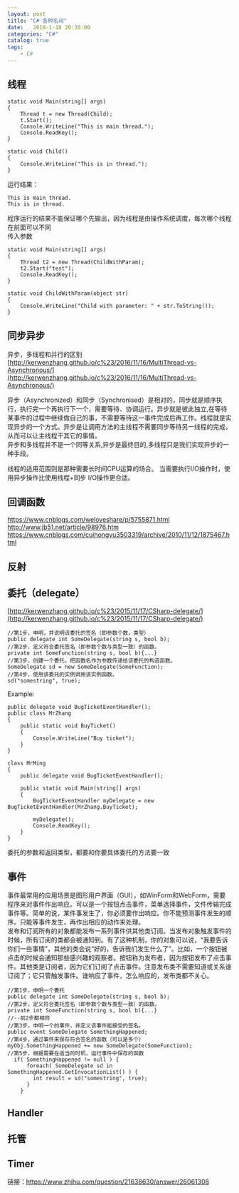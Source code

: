 ```yaml
---  
layout: post  
title: "C# 各种名词"  
date:   2018-1-18 20:30:00   
categories: "C#"  
catalog: true  
tags:   
    - C#  
---  
```

  
 

## 线程

    static void Main(string[] args)
    {
        Thread t = new Thread(Child);
        t.Start();
        Console.WriteLine("This is main thread.");
        Console.ReadKey();
    }

    static void Child()
    {
        Console.WriteLine("This is in thread.");
    }
    
运行结果：

    This is main thread.
    This is in thread.
    
程序运行的结果不能保证哪个先输出，因为线程是由操作系统调度，每次哪个线程在前面可以不同  
传入参数

    static void Main(string[] args)
    {
        Thread t2 = new Thread(ChildWithParam);
        t2.Start("test");
        Console.ReadKey();
    }

    static void ChildWithParam(object str)
    {
        Console.WriteLine("Child with parameter: " + str.ToString());
    }

## 同步异步

异步，多线程和并行的区别  
[http://kerwenzhang.github.io/c%23/2016/11/16/MultiThread-vs-Asynchronous/](http://kerwenzhang.github.io/c%23/2016/11/16/MultiThread-vs-Asynchronous/)

异步（Asynchronized）和同步（Synchronised）是相对的，同步就是顺序执行，执行完一个再执行下一个，需要等待、协调运行。异步就是彼此独立,在等待某事件的过程中继续做自己的事，不需要等待这一事件完成后再工作。线程就是实现异步的一个方式。异步是让调用方法的主线程不需要同步等待另一线程的完成，从而可以让主线程干其它的事情。  
异步和多线程并不是一个同等关系,异步是最终目的,多线程只是我们实现异步的一种手段。  

线程的适用范围则是那种需要长时间CPU运算的场合。 当需要执行I/O操作时，使用异步操作比使用线程+同步 I/O操作更合适。  

## 回调函数

https://www.cnblogs.com/weloveshare/p/5755871.html  
http://www.jb51.net/article/98976.htm  
https://www.cnblogs.com/cuihongyu3503319/archive/2010/11/12/1875467.html  

## 反射

## 委托（delegate）
[http://kerwenzhang.github.io/c%23/2015/11/17/CSharp-delegate/](http://kerwenzhang.github.io/c%23/2015/11/17/CSharp-delegate/)  


    //第1步，申明，并说明该委托的签名（即参数个数，类型）  
    public delegate int SomeDelegate(string s, bool b);  
    //第2步，定义符合委托签名（即参数个数与类型一致）的函数。  
    private int SomeFunction(string s, bool b){...} 
    //第3步，创建一个委托，把函数名作为参数传递给该委托的构造函数。  
    SomeDelegate sd = new SomeDelegate(SomeFunction);  
    //第4步，使用该委托的实例调用该实例函数。  
    sd("somestring", true); 
    
Example:  
    
    public delegate void BugTicketEventHandler(); 
    public class MrZhang     
    {   
        public static void BuyTicket()     
        {     
            Console.WriteLine("Buy ticket");     
        }     
    }      
      
    class MrMing     
    {  
        public delegate void BugTicketEventHandler();     

        public static void Main(string[] args)     
        {        
            BugTicketEventHandler myDelegate = new BugTicketEventHandler(MrZhang.BuyTicket);   
            
            myDelegate();     
            Console.ReadKey();     
        }     
    }    

委托的参数和返回类型，都要和你要具体委托的方法要一致  

## 事件

事件最常用的应用场景是图形用户界面（GUI），如WinForm和WebForm，需要程序来对事件作出响应。可以是一个按钮点击事件，菜单选择事件，文件传输完成事件等。简单的说，某件事发生了，你必须要作出响应。你不能预测事件发生的顺序。只能等事件发生，再作出相应的动作来处理。  
发布和订阅所有的对象都能发布一系列事件供其他类订阅。当发布对象触发事件的时候，所有订阅的类都会被通知到。有了这种机制，你的对象可以说，“我要告诉你们一些事情”，其他的类会说“好的，告诉我们发生什么了”。比如，一个按钮被点击的时候会通知那些感兴趣的观察者。按钮称为发布者，因为按钮发布了点击事件。其他类是订阅者，因为它们订阅了点击事件。注意发布类不需要知道或关系谁订阅了；它只管触发事件。谁响应了事件，怎么响应的，发布类都不关心。  

    //第1步，申明一个委托
    public delegate int SomeDelegate(string s, bool b);
    //第2步，定义符合委托签名（即参数个数与类型一致）的函数。
    private int SomeFunction(string s, bool b){...}
    //--前2步都相同
    //第3步，申明一个的事件，并定义该事件能接受的签名。
    public event SomeDelegate SomethingHappened;
    //第4步，通过事件来保存符合签名的函数（可以是多个）
    myObj.SomethingHappened += new SomeDelegate(SomeFunction);
    //第5步，根据需要在适当的时机，运行事件中保存的函数
      if( SomethingHappened != null ) {
          foreach( SomeDelegate sd in SomethingHappened.GetInvocationList() ) {
            int result = sd("somestring", true);
          }
        }

## Handler        
        
## 托管

## Timer


链接：https://www.zhihu.com/question/21638630/answer/26061308